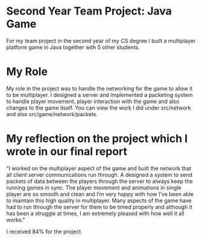 # Second Year Team Project: Java Game
For my team project in the second year of my CS degree I built a multiplayer platform game in Java together with 5 other students.

# My Role
My role in the project was to handle the networking for the game to allow it to be multiplayer. 
I designed a server and implemented a packeting system to handle player movement, player interaction with the game and also changes to the game itself. You can view the work I did under src/network and also src/game/network/packets.

# My reflection on the project which I wrote in our final report
"I worked on the multiplayer aspect of the game and built the network that all client server communications run through. A designed a system to send packets of data between the players through the server to always keep the running games in sync. The player movement and animations in single player are so smooth and clean and I’m very happy with how I’ve been able to maintain this high quality in multiplayer. Many aspects of the game have had to run through the server for them to be timed properly and although it has been a struggle at times, I am extremely pleased with how well it all works."

I received 84% for the project.

